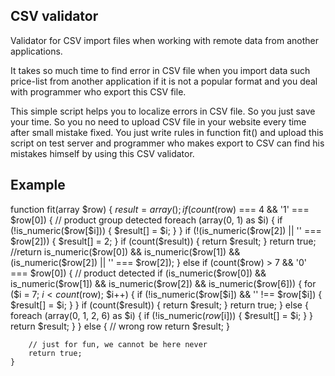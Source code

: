 ## CSV validator

Validator for CSV import files when working with remote data from another applications.

It takes so much time to find error in CSV file when you import data such price-list from another application if it is not a popular format and you deal with programmer who export this CSV file.

This simple script helps you to localize errors in CSV file. So you just save your time.
So you no need to upload CSV file in your website every time after small mistake fixed. You just write rules in function fit() and upload this script on test server and programmer who makes export to CSV can find his mistakes himself by using this CSV validator.


## Example

function fit(array $row)
	{
		$result = array();
		if (count($row) === 4 && '1' === $row[0])
		{
			// product group detected
			foreach (array(0, 1) as $i)
			{
				if (!is_numeric($row[$i]))
				{
					$result[] = $i;
				}
			}
			if (!(is_numeric($row[2]) || '' === $row[2]))
			{
				$result[] = 2;
			}
			if (count($result))
			{
				return $result;
			}
			return true;
			//return is_numeric($row[0]) && is_numeric($row[1]) && (is_numeric($row[2]) || '' === $row[2]);
		}
		else if (count($row) > 7 && '0' === $row[0])
		{
			// product detected
			if (is_numeric($row[0]) && is_numeric($row[1]) && is_numeric($row[2]) && is_numeric($row[6]))
			{
				for ($i = 7; $i < count($row); $i++)
				{
					if (!is_numeric($row[$i]) && '' !== $row[$i])
					{
						$result[] = $i;
					}
				}
				if (count($result))
				{
					return $result;
				}
				return true;
			}
			else
			{
				foreach (array(0, 1, 2, 6) as $i)
				{
					if (!is_numeric($row[$i]))
					{
						$result[] = $i;
					}
				}
				return $result;
			}
		}
		else
		{
			// wrong row
			return $result;
		}

		// just for fun, we cannot be here never
		return true;
	}
	
